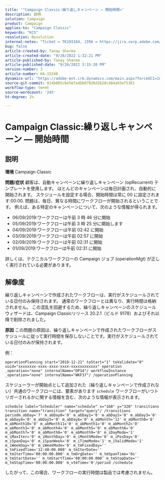 ```yaml
---
title: '"Campaign Classic:繰り返しキャンペーン — 開始時間»'
description: 説明
solution: Campaign
product: Campaign
applies-to: "Campaign Classic"
keywords: "KCS"
resolution: Resolution
internal-notes: "Ticket = TK193184, JIRA = https://jira.corp.adobe.com/browse/NEO-18567"
bug: false
article-created-by: Tanay Sharma .
article-created-date: "9/26/2022 1:32:21 PM"
article-published-by: Tanay Sharma .
article-published-date: "9/26/2022 3:15:20 PM"
version-number: 3
article-number: KA-15248
dynamics-url: "https://adobe-ent.crm.dynamics.com/main.aspx?forceUCI=1&pagetype=entityrecord&etn=knowledgearticle&id=fae0c89f-9f3d-ed11-9db1-002248086735"
source-git-commit: 014b085c6e507a4bb07926d1b20c484a93ef5361
workflow-type: tm+mt
source-wordcount: '245'
ht-degree: 2%

---
```


# Campaign Classic:繰り返しキャンペーン — 開始時間

## 説明

<b>環境</b>
Campaign Classic


<b>問題/症状</b>
顧客は、自動キャンペーンに繰り返しキャンペーン (opRecurrent) テンプレートを使用します。 ほとんどのキャンペーンは毎日計画され、自動的に開始されます。 スケジュールを設定する場合、開始時間は常に 00 に設定されます:00:00. 問題は、毎日、異なる時間にワークフローが開始されるということです。
例えば、ある特定のキャンペーンについて、次のような情報が得られます。

- 06/09/2019:ワークフローは午前 3 時 46 分に開始
- 05/09/2019:ワークフローは午前 3 時 25 分に開始します
- 04/09/2019:ワークフローは午前 02:42 に開始
- 03/09/2019:ワークフローは午前 02:57 に開始
- 02/09/2019:ワークフローは午前 02:31 に開始
- 01/09/2019:ワークフローは午前 02:31 に開始


詳しくは、テクニカルワークフローの Campaign ジョブ (operationMgt) が正しく実行されている必要があります。


## 解像度


繰り返しキャンペーンで作成されたワークフローは、実行がスケジュールされている日付のみ保持されます。 通常のワークフローとは異なり、実行時間は格納されません。 この混乱を回避するため、繰り返しキャンペーンのスケジュールウィザードは、Campaign Classicリリース 20.2.1（ビルド 9178）およびそれ以降で削除されました。


<b>原因</b>
この問題の原因は、繰り返しキャンペーンで作成されたワークフローがスケジュールに従って実行時間を保存しないことです。実行がスケジュールされている日付のみが保持されます。

例：


```
operationPlanning start="2019-12-21" toStart="1" toValidate="0" uuid="xxxxxxxx-xxxx-xxxx-xxxx-xxxxxxxxxxxx" operation _operation="none" internalName="OP14"/ workflowInstance _operation="none" internalName="WKF37"/ /operationPlanning
```




スケジューラーが開始点として追加された（繰り返しキャンペーンで作成されない）共通のワークフローには、要素があります `schedule` ワークフローがいつトリガーされるかに関する情報を含む、次のような情報が表示されます。


```
schedule label="Scheduler" name="schedule" x="168" y="320" transitions transition name="transition" target="query"/ /transitions periodm_abDay='7' m_abDay0='0' m_abDay1='0' m_abDay2='0' m_abDay3='0' m_abDay4='0' m_abDay5='0' m_abDay6='0' m_abMonth='12' m_abMonth0='0' m_abMonth10='0' m_abMonth11='0' m_abMonth1='0' m_abMonth2='0' m_abMonth3='0' m_abMonth4='0' m_abMonth5='0' m_abMonth6='0' m_abMonth7='0' m_abMonth8='0' m_abMonth9='0' m_iDayMode='1' m_iMaxIter='0' m_iMonthDay='0' m_iMonthMode='0' m_iPosDay='0' m_iSpanDay='0' m_iSpanWeek='0' m_iTimeMode='1' m_iValidMode='1' m_iWeekDay='0' m_iWeekMode='0' m_tmFixedDay='' m_tmFixedTime='12:40:00.000' m_tmIterDate='' m_tmIterTime='00:00:00.000' m_tmOrgDate='' m_tmSpanTime='0s' m_tmStartDate='' m_tmStartTime='00:00:00.000' m_tmStopDate='' m_tmStopTime='00:00:00.000' m_vtmTime='0'/period /schedule
```




したがって、この場合、ワークフローの実行時間は製品では考慮されません。
